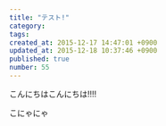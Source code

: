 ```yaml
---
title: "テスト!"
category: 
tags: 
created_at: 2015-12-17 14:47:01 +0900
updated_at: 2015-12-18 10:37:46 +0900
published: true
number: 55
---
```


こんにちはこんにちは!!!!

こにゃにゃ
